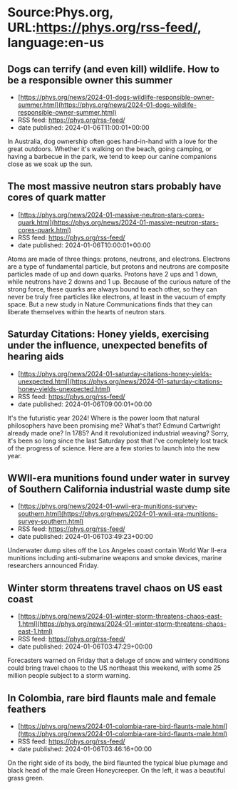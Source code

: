 # Source:Phys.org, URL:https://phys.org/rss-feed/, language:en-us

## Dogs can terrify (and even kill) wildlife. How to be a responsible owner this summer
 - [https://phys.org/news/2024-01-dogs-wildlife-responsible-owner-summer.html](https://phys.org/news/2024-01-dogs-wildlife-responsible-owner-summer.html)
 - RSS feed: https://phys.org/rss-feed/
 - date published: 2024-01-06T11:00:01+00:00

In Australia, dog ownership often goes hand-in-hand with a love for the great outdoors. Whether it's walking on the beach, going camping, or having a barbecue in the park, we tend to keep our canine companions close as we soak up the sun.

## The most massive neutron stars probably have cores of quark matter
 - [https://phys.org/news/2024-01-massive-neutron-stars-cores-quark.html](https://phys.org/news/2024-01-massive-neutron-stars-cores-quark.html)
 - RSS feed: https://phys.org/rss-feed/
 - date published: 2024-01-06T10:00:01+00:00

Atoms are made of three things: protons, neutrons, and electrons. Electrons are a type of fundamental particle, but protons and neutrons are composite particles made of up and down quarks. Protons have 2 ups and 1 down, while neutrons have 2 downs and 1 up. Because of the curious nature of the strong force, these quarks are always bound to each other, so they can never be truly free particles like electrons, at least in the vacuum of empty space. But a new study in Nature Communications finds that they can liberate themselves within the hearts of neutron stars.

## Saturday Citations: Honey yields, exercising under the influence, unexpected benefits of hearing aids
 - [https://phys.org/news/2024-01-saturday-citations-honey-yields-unexpected.html](https://phys.org/news/2024-01-saturday-citations-honey-yields-unexpected.html)
 - RSS feed: https://phys.org/rss-feed/
 - date published: 2024-01-06T09:00:01+00:00

It's the futuristic year 2024! Where is the power loom that natural philosophers have been promising me? What's that? Edmund Cartwright already made one? In 1785? And it revolutionized industrial weaving? Sorry, it's been so long since the last Saturday post that I've completely lost track of the progress of science. Here are a few stories to launch into the new year.

## WWII-era munitions found under water in survey of Southern California industrial waste dump site
 - [https://phys.org/news/2024-01-wwii-era-munitions-survey-southern.html](https://phys.org/news/2024-01-wwii-era-munitions-survey-southern.html)
 - RSS feed: https://phys.org/rss-feed/
 - date published: 2024-01-06T03:49:23+00:00

Underwater dump sites off the Los Angeles coast contain World War II-era munitions including anti-submarine weapons and smoke devices, marine researchers announced Friday.

## Winter storm threatens travel chaos on US east coast
 - [https://phys.org/news/2024-01-winter-storm-threatens-chaos-east-1.html](https://phys.org/news/2024-01-winter-storm-threatens-chaos-east-1.html)
 - RSS feed: https://phys.org/rss-feed/
 - date published: 2024-01-06T03:47:29+00:00

Forecasters warned on Friday that a deluge of snow and wintery conditions could bring travel chaos to the US northeast this weekend, with some 25 million people subject to a storm warning.

## In Colombia, rare bird flaunts male and female feathers
 - [https://phys.org/news/2024-01-colombia-rare-bird-flaunts-male.html](https://phys.org/news/2024-01-colombia-rare-bird-flaunts-male.html)
 - RSS feed: https://phys.org/rss-feed/
 - date published: 2024-01-06T03:46:16+00:00

On the right side of its body, the bird flaunted the typical blue plumage and black head of the male Green Honeycreeper. On the left, it was a beautiful grass green.

